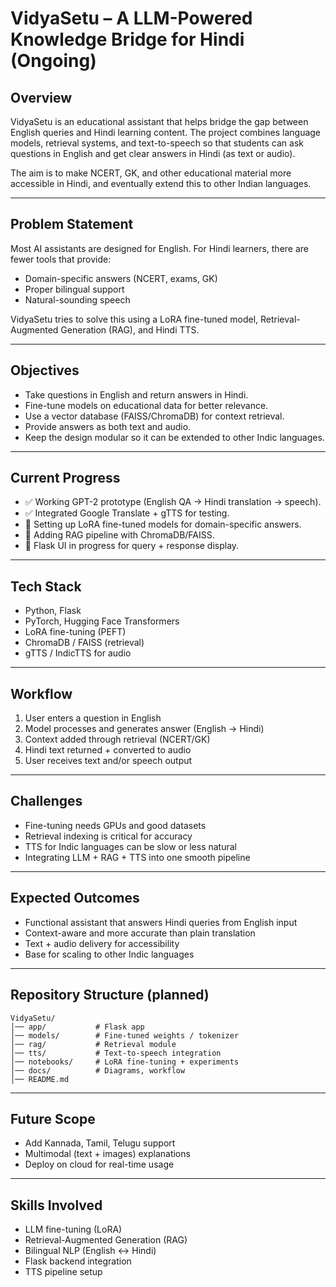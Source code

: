 # VidyaSetu – A LLM-Powered Knowledge Bridge for Hindi (Ongoing)

## Overview  
VidyaSetu is an educational assistant that helps bridge the gap between English queries and Hindi learning content. The project combines language models, retrieval systems, and text-to-speech so that students can ask questions in English and get clear answers in Hindi (as text or audio).  

The aim is to make NCERT, GK, and other educational material more accessible in Hindi, and eventually extend this to other Indian languages.  

---

## Problem Statement  
Most AI assistants are designed for English. For Hindi learners, there are fewer tools that provide:  
- Domain-specific answers (NCERT, exams, GK)  
- Proper bilingual support  
- Natural-sounding speech  

VidyaSetu tries to solve this using a LoRA fine-tuned model, Retrieval-Augmented Generation (RAG), and Hindi TTS.  

---

## Objectives  
- Take questions in English and return answers in Hindi.  
- Fine-tune models on educational data for better relevance.  
- Use a vector database (FAISS/ChromaDB) for context retrieval.  
- Provide answers as both text and audio.  
- Keep the design modular so it can be extended to other Indic languages.  

---

## Current Progress  
- ✅ Working GPT-2 prototype (English QA → Hindi translation → speech).  
- ✅ Integrated Google Translate + gTTS for testing.  
- 🔄 Setting up LoRA fine-tuned models for domain-specific answers.  
- 🔄 Adding RAG pipeline with ChromaDB/FAISS.  
- 🔄 Flask UI in progress for query + response display.  

---

## Tech Stack  
- Python, Flask  
- PyTorch, Hugging Face Transformers  
- LoRA fine-tuning (PEFT)  
- ChromaDB / FAISS (retrieval)  
- gTTS / IndicTTS for audio  

---

## Workflow  
1. User enters a question in English  
2. Model processes and generates answer (English → Hindi)  
3. Context added through retrieval (NCERT/GK)  
4. Hindi text returned + converted to audio  
5. User receives text and/or speech output  

---

## Challenges  
- Fine-tuning needs GPUs and good datasets  
- Retrieval indexing is critical for accuracy  
- TTS for Indic languages can be slow or less natural  
- Integrating LLM + RAG + TTS into one smooth pipeline  

---

## Expected Outcomes  
- Functional assistant that answers Hindi queries from English input  
- Context-aware and more accurate than plain translation  
- Text + audio delivery for accessibility  
- Base for scaling to other Indic languages  

---

## Repository Structure (planned)  
```
VidyaSetu/
│── app/           # Flask app
│── models/        # Fine-tuned weights / tokenizer
│── rag/           # Retrieval module
│── tts/           # Text-to-speech integration
│── notebooks/     # LoRA fine-tuning + experiments
│── docs/          # Diagrams, workflow
│── README.md
```

---

## Future Scope  
- Add Kannada, Tamil, Telugu support  
- Multimodal (text + images) explanations  
- Deploy on cloud for real-time usage  

---

## Skills Involved  
- LLM fine-tuning (LoRA)  
- Retrieval-Augmented Generation (RAG)  
- Bilingual NLP (English ↔ Hindi)  
- Flask backend integration  
- TTS pipeline setup  
